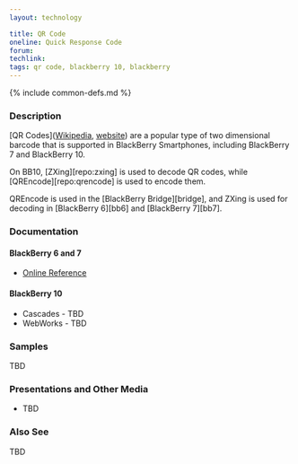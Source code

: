```yaml
---
layout: technology

title: QR Code
oneline: Quick Response Code
forum:
techlink:
tags: qr code, blackberry 10, blackberry
---
```

{% include common-defs.md %}

### Description

[QR Codes]\([Wikipedia](http://en.wikipedia.org/wiki/QR_Code), [website](http://www.qrcode.com/en/index.html)\)
are a popular type of two dimensional barcode that is supported
in BlackBerry Smartphones, including BlackBerry 7 and BlackBerry 10.

On BB10,
[ZXing][repo:zxing] is used to decode QR codes, while [QREncode][repo:qrencode] is used to encode them.

QREncode is used in the [BlackBerry Bridge][bridge], and ZXing is used for decoding in [BlackBerry 6][bb6] and [BlackBerry 7][bb7].

### Documentation

#### BlackBerry 6 and 7
* [Online Reference](http://www.blackberry.com/developers/docs/7.0.0api/net/rim/device/api/barcodelib/BarcodeScanner.html)

#### BlackBerry 10

* Cascades - TBD
* WebWorks - TBD

### Samples

TBD

### Presentations and Other Media

* TBD

### Also See
TBD
